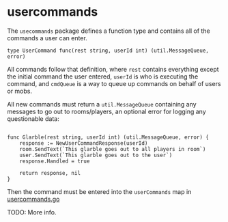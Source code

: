 # usercommands

The `usecommands` package defines a function type and contains all of the commands a user can enter.

```
type UserCommand func(rest string, userId int) (util.MessageQueue, error)
```

All commands follow that definition, where `rest` contains everything except the initial command the user entered, `userId` is who is executing the command, and `cmdQueue` is a way to queue up commands on behalf of users or mobs.

All new commands must return a `util.MessageQueue` containing any messages to go out to rooms/players, an optional error for logging any questionable data:

```

func Glarble(rest string, userId int) (util.MessageQueue, error) {
    response := NewUserCommandResponse(userId)
    room.SendText(`This glarble goes out to all players in room`)
    user.SendText(`This glarble goes out to the user`)
    response.Handled = true

    return response, nil
}
```

Then the command must be entered into the `userCommands` map in [usercommands.go](/scripting/usercommands.go)


TODO: More info.

